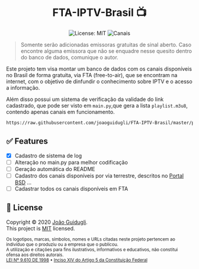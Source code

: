 <h1 align="center">FTA-IPTV-Brasil 📺</h1>
<p align="center">
<img alt="License: MIT" src="https://img.shields.io/badge/license-MIT-yellow.svg" target="_blank" />
<img alt="Canais" src="https://img.shields.io/badge/Canais-25-green" target="_blank" />
</p>

> Somente serão adicionadas emissoras gratuitas de sinal aberto. Caso encontre alguma emissora que não se enquadre nesse quesito dentro do banco de dados, comunique o autor.

Este projeto tem visa montar um banco de dados com os canais disponíveis no Brasil de forma gratuita, via FTA (free-to-air), que se encontram na internet, com o objetivo de dinfundir o conhecimento sobre IPTV e o acesso a informação.

Além disso possui um sistema de verificação da validade do link cadastrado, que pode ser visto em `main.py`,que gera a lista `playlist.m3u8`, contendo apenas canais em funcionamento.

```sh
https://raw.githubusercontent.com/joaoguidugli/FTA-IPTV-Brasil/master/playlist.m3u8
```

## ✅ Features

- [x] Cadastro de sistema de log
- [ ] Alteração no main.py para melhor codificação
- [ ] Geração automática do README
- [ ] Cadastro dos canais disponíveis por via terrestre, descritos no [Portal BSD](https://www.portalbsd.com.br/)
...
- [ ] Cadastrar todos os canais disponíveis em FTA

## 📝 License

Copyright © 2020 [João Guidugli](https://github.com/joaoguidugli).<br/>
This project is [MIT](https://github.com/joaoguidugli/FTA-IPTV-Brasil/blob/master/LICENSE) licensed.<br/>

<small>Os logotipos, marcas, símbolos, nomes e URLs citadas neste projeto pertencem ao indivíduo que o produziu ou a empresa que o publicou.</small><br/>
<small>A utilização e citações para fins ilustrativos, informativos e educativos, não constitui ofensa aos direitos autorais.</small><br/>
<small>[LEI Nº 9.610 DE 1998](http://www.planalto.gov.br/ccivil_03/Leis/L9610.htm) • [Inciso XIV do Artigo 5 da Constituição Federal](https://presrepublica.jusbrasil.com.br/legislacao/91972/constituicao-da-republica-federativa-do-brasil-1988#art-5--inc-XIV)</small>